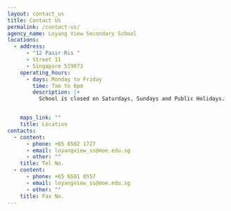 ```yaml
---
layout: contact_us
title: Contact Us
permalink: /contact-us/
agency_name: Loyang View Secondary School
locations:
  - address:
      - "12 Pasir Ris "
      - Street 11
      - Singapore 519073
    operating_hours:
      - days: Monday to Friday
        time: 7am to 6pm
        description: |+
          School is closed on Saturdays, Sundays and Public Holidays.


    maps_link: ""
    title: Location
contacts:
  - content:
      - phone: +65 6582 1727
      - email: loyangview_ss@moe.edu.sg
      - other: ""
    title: Tel No.
  - content:
      - phone: +65 6581 0557
      - email: loyangview_ss@moe.edu.sg
      - other: ""
    title: Fax No.
---
```

